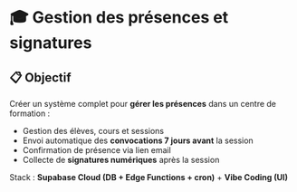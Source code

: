 # 🎓 Gestion des présences et signatures

## 📋 Objectif

Créer un système complet pour **gérer les présences** dans un centre de formation :  

- Gestion des élèves, cours et sessions  
- Envoi automatique des **convocations 7 jours avant** la session  
- Confirmation de présence via lien email  
- Collecte de **signatures numériques** après la session  

Stack : **Supabase Cloud (DB + Edge Functions + cron)** + **Vibe Coding (UI)**
